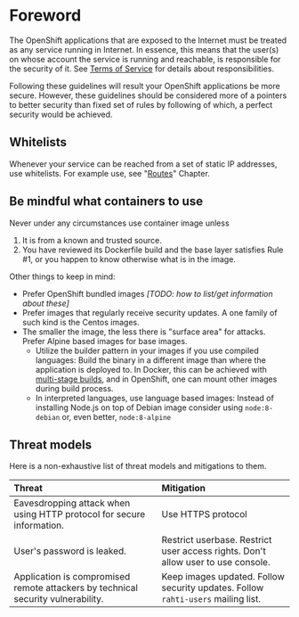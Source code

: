 # Foreword

The OpenShift applications that are exposed to the Internet must be treated as
any service running in Internet. In essence, this means that the user(s) on
whose account the service is running and reachable, is responsible for the
security of it. See [Terms of Service]() for details about responsibilities.

Following these guidelines will result your OpenShift applications be more
secure. However, these guidelines should be considered more of a pointers to
better security than fixed set of rules by following of which, a perfect
security would be achieved.

## Whitelists

Whenever your service can be reached from a set of static IP addresses, use
whitelists. For example use, see
"[Routes](../tutorials/elemental_tutorial#routes)" Chapter.

## Be mindful what containers to use

Never under any circumstances use container image unless

1.  It is from a known and trusted source.
2.  You have reviewed its Dockerfile build and the base layer satisfies Rule
    #1, or you happen to know otherwise what is in the image.

Other things to keep in mind:

* Prefer OpenShift bundled images *[TODO: how to list/get information about
  these]*
* Prefer images that regularly receive security updates. A one family
  of such kind is the Centos images.
* The smaller the image, the less there is "surface area" for attacks. Prefer
  Alpine based images for base images.
    * Utilize the builder pattern in your images if you use compiled languages:
      Build the binary in a different image than where the application is
      deployed to. In Docker, this can be achieved with [multi-stage
      builds](https://docs.docker.com/develop/develop-images/multistage-build/),
      and in OpenShift, one can mount other images during build process.
    * In interpreted languages, use language based images: Instead of
      installing Node.js on top of Debian image consider using `node:8-debian`
      or, even better, `node:8-alpine`

## Threat models

Here is a non-exhaustive list of threat models and mitigations to them.

| Threat | Mitigation |
|:-------|:-----------|
| Eavesdropping attack when using HTTP protocol for secure information. | Use HTTPS protocol |
| User's password is leaked. | Restrict userbase. Restrict user access rights. Don't allow user to use console. |
| Application is compromised remote attackers by technical security vulnerability. | Keep images updated. Follow security updates. Follow `rahti-users` mailing list.|
